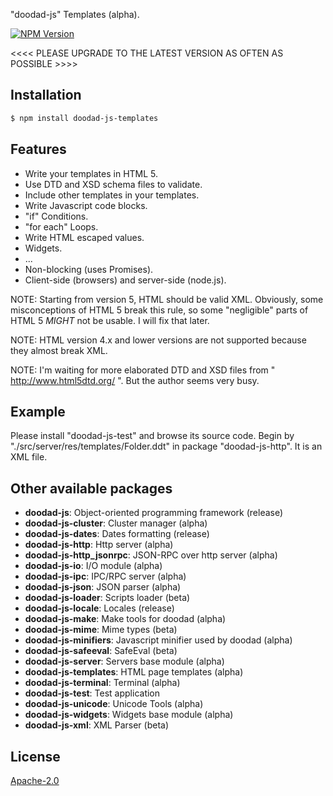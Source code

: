 "doodad-js\" Templates (alpha).

[![NPM Version][npm-image]][npm-url]
 
<<<< PLEASE UPGRADE TO THE LATEST VERSION AS OFTEN AS POSSIBLE >>>>

## Installation

```bash
$ npm install doodad-js-templates
```

## Features

  -  Write your templates in HTML 5.
  -  Use DTD and XSD schema files to validate.
  -  Include other templates in your templates.
  -  Write Javascript code blocks.
  -  "if" Conditions.
  -  "for each" Loops.
  -  Write HTML escaped values.
  -  Widgets.
  -  ...
  -  Non-blocking (uses Promises).
  -  Client-side (browsers) and server-side (node.js).

NOTE: Starting from version 5, HTML should be valid XML. Obviously, some misconceptions of HTML 5 break this rule, so some "negligible" parts of HTML 5 *MIGHT* not be usable. I will fix that later.

NOTE: HTML version 4.x and lower versions are not supported because they almost break XML.

NOTE: I'm waiting for more elaborated DTD and XSD files from " http://www.html5dtd.org/ ". But the author seems very busy.

## Example

Please install "doodad-js-test" and browse its source code. Begin by "./src/server/res/templates/Folder.ddt" in package "doodad-js-http". It is an XML file.

## Other available packages

  - **doodad-js**: Object-oriented programming framework (release)
  - **doodad-js-cluster**: Cluster manager (alpha)
  - **doodad-js-dates**: Dates formatting (release)
  - **doodad-js-http**: Http server (alpha)
  - **doodad-js-http_jsonrpc**: JSON-RPC over http server (alpha)
  - **doodad-js-io**: I/O module (alpha)
  - **doodad-js-ipc**: IPC/RPC server (alpha)
  - **doodad-js-json**: JSON parser (alpha)
  - **doodad-js-loader**: Scripts loader (beta)
  - **doodad-js-locale**: Locales (release)
  - **doodad-js-make**: Make tools for doodad (alpha)
  - **doodad-js-mime**: Mime types (beta)
  - **doodad-js-minifiers**: Javascript minifier used by doodad (alpha)
  - **doodad-js-safeeval**: SafeEval (beta)
  - **doodad-js-server**: Servers base module (alpha)
  - **doodad-js-templates**: HTML page templates (alpha)
  - **doodad-js-terminal**: Terminal (alpha)
  - **doodad-js-test**: Test application
  - **doodad-js-unicode**: Unicode Tools (alpha)
  - **doodad-js-widgets**: Widgets base module (alpha)
  - **doodad-js-xml**: XML Parser (beta)
  
## License

  [Apache-2.0][license-url]

[npm-image]: https://img.shields.io/npm/v/doodad-js-templates.svg
[npm-url]: https://npmjs.org/package/doodad-js-templates
[license-url]: http://opensource.org/licenses/Apache-2.0